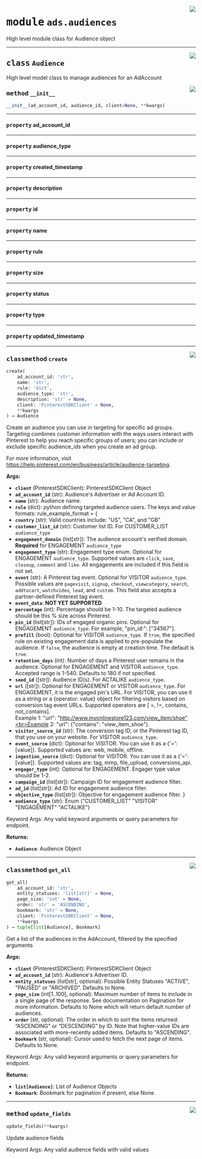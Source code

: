 <!-- markdownlint-disable -->

<a href="https://github.com/pinterest/pinterest-python-sdk/blob/main/docs/pinterest/ads/audiences.py#L0"><img align="right" style="float:right;" src="https://img.shields.io/badge/-source-cccccc?style=flat-square"></a>

# <kbd>module</kbd> `ads.audiences`
High level module class for Audience object 



---

<a href="https://github.com/pinterest/pinterest-python-sdk/blob/main/docs/pinterest/ads/audiences.py#L23"><img align="right" style="float:right;" src="https://img.shields.io/badge/-source-cccccc?style=flat-square"></a>

## <kbd>class</kbd> `Audience`
High level model class to manage audiences for an AdAccount 

<a href="https://github.com/pinterest/pinterest-python-sdk/blob/main/docs/pinterest/ads/audiences.py#L28"><img align="right" style="float:right;" src="https://img.shields.io/badge/-source-cccccc?style=flat-square"></a>

### <kbd>method</kbd> `__init__`

```python
__init__(ad_account_id, audience_id, client=None, **kwargs)
```






---

#### <kbd>property</kbd> ad_account_id





---

#### <kbd>property</kbd> audience_type





---

#### <kbd>property</kbd> created_timestamp





---

#### <kbd>property</kbd> description





---

#### <kbd>property</kbd> id





---

#### <kbd>property</kbd> name





---

#### <kbd>property</kbd> rule





---

#### <kbd>property</kbd> size





---

#### <kbd>property</kbd> status





---

#### <kbd>property</kbd> type





---

#### <kbd>property</kbd> updated_timestamp







---

<a href="https://github.com/pinterest/pinterest-python-sdk/blob/main/docs/pinterest/ads/audiences.py#L107"><img align="right" style="float:right;" src="https://img.shields.io/badge/-source-cccccc?style=flat-square"></a>

### <kbd>classmethod</kbd> `create`

```python
create(
    ad_account_id: 'str',
    name: 'str',
    rule: 'dict',
    audience_type: 'str',
    description: 'str' = None,
    client: 'PinterestSDKClient' = None,
    **kwargs
) → Audience
```

Create an audience you can use in targeting for specific ad groups. Targeting combines customer information with the ways users interact with Pinterest to help you reach specific groups of users; you can include or exclude specific audience_ids when you create an ad group. 

For more information, visit https://help.pinterest.com/en/business/article/audience-targeting. 



**Args:**
 
 - <b>`client`</b> (PinterestSDKClient):  PinterestSDKClient Object 
 - <b>`ad_account_id`</b> (str):  Audience's Advertiser or Ad Account ID. 
 - <b>`name`</b> (str):  Audience name. 
 - <b>`rule`</b> (dict):  python <dict> defining targeted audience users. The keys and value formats:  rule_example_format = { 
 - <b>`country`</b> (str):  Valid countries include: "US", "CA", and "GB" 
 - <b>`customer_list_id`</b> (str):  Customer list ID. For CUSTOMER_LIST `audience_type` 
 - <b>`engagement_domain`</b> (list[str]):  The audience account's verified domain. **Required** for ENGAGEMENT `audience_type` 
 - <b>`engagement_type`</b> (str):  Engagement type enum. Optional for ENGAGEMENT `audience_type`. Supported values are `click`, `save`, `closeup`, `comment` and `like`. All engagements are included if this field is not set. 
 - <b>`event`</b> (str):  A Pinterest tag event. Optional for VISITOR `audience_type`. Possible values are `pagevisit`, `signup`, `checkout`, `viewcategory`, `search`, `addtocart`, `watchvideo`, `lead`, and `custom`. This field also accepts a partner-defined Pinterest tag event. 
 - <b>`event_data`</b>:  **NOT YET SUPPORTED** 
 - <b>`percentage`</b> (int):  Percentage should be 1-10. The targeted audience should be this % size across Pinterest. 
 - <b>`pin_id`</b> (list[str]):  IDs of engaged organic pins. Optional for ENGAGEMENT `audience_type`. For example, "pin_id:": ["34567"]. 
 - <b>`prefill`</b> (bool):  Optional for VISITOR `audience_type`. If `true`, the specified rule on existing engagement data is applied to pre-populate the audience. If `false`, the audience is empty at creation time. The default is `true`. 
 - <b>`retention_days`</b> (int):  Number of days a Pinterest user remains in the audience. Optional for ENGAGEMENT and VISITOR `audience_type`. Accepted range is 1-540. Defaults to 180 if not specified. 
 - <b>`seed_id`</b> ([str]):  Audience ID(s). For ACTALIKE `audience_type`. 
 - <b>`url`</b> ([str]):  Optional for ENGAGEMENT or VISITOR `audience_type`. For ENGAGEMENT, it is the engaged pin's URL. For VISITOR, you can use it as a string or a {operator: value} object for filtering visitors based on conversion tag event URLs. Supported operators are [ =, !=, contains, not_contains].<br>Example 1:  "url": "http://www.myonlinestore123.com/view_item/shoe"<br>Example 2: "url": {"contains": "view_item_shoe"}. 
 - <b>`visitor_source_id`</b> (str):  The conversion tag ID, or the Pinterest tag ID, that you use on your website. For VISITOR `audience_type`. 
 - <b>`event_source`</b> (dict):  Optional for VISITOR. You can use it as a {'=': [value]}. Supported values are: web, mobile, offline. 
 - <b>`ingestion_source`</b> (dict):  Optional for VISITOR. You can use it as a {'=': [value]}. Supported values are: tag, mmp, file_upload, conversions_api. 
 - <b>`engager_type`</b> (int):  Optional for ENGAGEMENT. Engager type value should be 1-2. 
 - <b>`campaign_id`</b> (list[str]):  Campaign ID for engagement audience filter. 
 - <b>`ad_id`</b> (list[str]):  Ad ID for engagement audience filter. 
 - <b>`objective_type`</b> (list[str]):  Objective for engagement audience filter. } 
 - <b>`audience_type`</b> (str):  Enum ("CUSTOMER_LIST" "VISITOR" "ENGAGEMENT" "ACTALIKE") 

Keyword Args: Any valid keyword arguments or query parameters for endpoint. 



**Returns:**
 
 - <b>`Audience`</b>:  Audience Object 

---

<a href="https://github.com/pinterest/pinterest-python-sdk/blob/main/docs/pinterest/ads/audiences.py#L190"><img align="right" style="float:right;" src="https://img.shields.io/badge/-source-cccccc?style=flat-square"></a>

### <kbd>classmethod</kbd> `get_all`

```python
get_all(
    ad_account_id: 'str',
    entity_statuses: 'list[str]' = None,
    page_size: 'int' = None,
    order: 'str' = 'ASCENDING',
    bookmark: 'str' = None,
    client: 'PinterestSDKClient' = None,
    **kwargs
) → tuple[list[Audience], Bookmark]
```

Get a list of the audiences in the AdAccount, filtered by the specified arguments 



**Args:**
 
 - <b>`client`</b> (PinterestSDKClient):  PinterestSDKClient Object 
 - <b>`ad_account_id`</b> (str):  Audience's Advertiser ID. 
 - <b>`entity_statuses`</b> (list[str], optional):  Possible Entity Statuses "ACTIVE", "PAUSED" or "ARCHIVED". Defaults  to None. 
 - <b>`page_size`</b> (int[1..100], optional):  Maximum number of items to include in a single page of the response.  See documentation on Pagination for more information. Defaults to None which will  return default number of audiences. 
 - <b>`order`</b> (str, optional):  The order in which to sort the items returned: “ASCENDING” or “DESCENDING” by ID.  Note that higher-value IDs are associated with more-recently added items. Defaults to  "ASCENDING". 
 - <b>`bookmark`</b> (str, optional):  Cursor used to fetch the next page of items. Defaults to None. 

Keyword Args: Any valid keyword arguments or query parameters for endpoint. 



**Returns:**
 
 - <b>`list[Audience]`</b>:  List of Audience Objects 
 - <b>`Bookmark`</b>:  Bookmark for pagination if present, else None. 

---

<a href="https://github.com/pinterest/pinterest-python-sdk/blob/main/docs/pinterest/ads/audiences.py#L252"><img align="right" style="float:right;" src="https://img.shields.io/badge/-source-cccccc?style=flat-square"></a>

### <kbd>method</kbd> `update_fields`

```python
update_fields(**kwargs)
```

Update audience fields 

Keyword Args:  Any valid audience fields with valid values 


